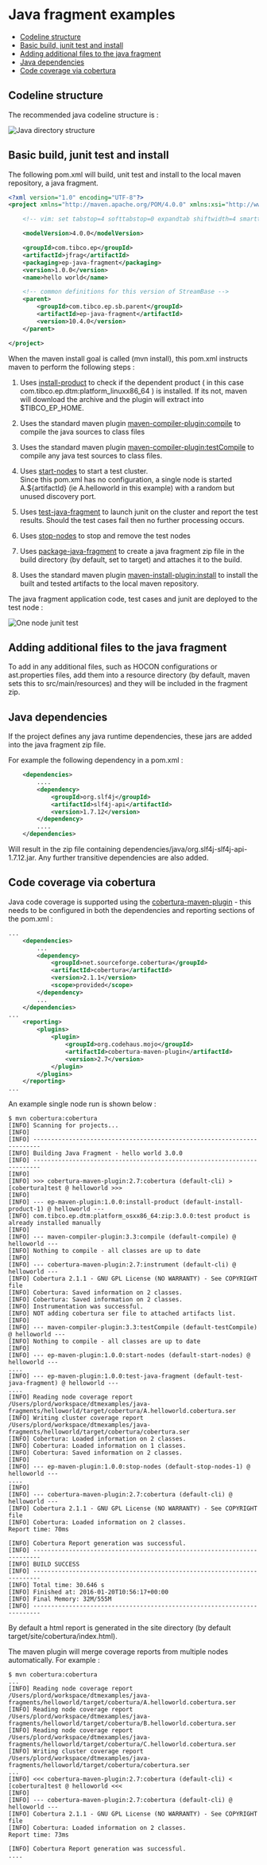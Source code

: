 # Java fragment examples

* [Codeline structure](#codeline-structure)
* [Basic build, junit test and install](#basic-build-junit-test-and-install)
* [Adding additional files to the java fragment](#adding-additional-files-to-the-java-fragment)
* [Java dependencies](#java-dependencies)
* [Code coverage via cobertura](#code-coverage-via-cobertura)

<a name="codeline-structure"></a>

## Codeline structure
  
The recommended java codeline structure is :
  
![Java directory structure](uml/java-structure.svg)

<a name="basic-build-junit-test-and-install"></a>

## Basic build, junit test and install

The following pom.xml will build, unit test and install to the local maven 
repository, a java fragment.

``` xml
<?xml version="1.0" encoding="UTF-8"?>
<project xmlns="http://maven.apache.org/POM/4.0.0" xmlns:xsi="http://www.w3.org/2001/XMLSchema-instance" xsi:schemaLocation="http://maven.apache.org/POM/4.0.0 http://maven.apache.org/xsd/maven-4.0.0.xsd">

    <!-- vim: set tabstop=4 softtabstop=0 expandtab shiftwidth=4 smarttab : -->

    <modelVersion>4.0.0</modelVersion>

    <groupId>com.tibco.ep</groupId>
    <artifactId>jfrag</artifactId>
    <packaging>ep-java-fragment</packaging>
    <version>1.0.0</version>
    <name>hello world</name>

    <!-- common definitions for this version of StreamBase -->
    <parent>
        <groupId>com.tibco.ep.sb.parent</groupId>
        <artifactId>ep-java-fragment</artifactId>
        <version>10.4.0</version>
    </parent>

</project>
```

When the maven install goal is called (mvn install), this pom.xml instructs
maven to perform the following steps :
  
1. Uses [install-product](https://tibcosoftware.github.io/tibco-streaming-maven-plugin/1.5.0-SNAPSHOT/ep-maven-plugin/install-product-mojo.html) to check if the 
    dependent product ( in this case com.tibco.ep.dtm:platform\_linuxx86_64 ) is
    installed.  If its not, maven will download the archive and the plugin
    will extract into $TIBCO\_EP\_HOME.
    
2. Uses the standard maven plugin [maven-compiler-plugin:compile](https://maven.apache.org/plugins/maven-compiler-plugin/compile-mojo.html)
    to compile the java sources to class files
    
3. Uses the standard maven plugin [maven-compiler-plugin:testCompile](https://maven.apache.org/plugins/maven-compiler-plugin/testCompile-mojo.html)
    to compile any java test sources to class files.
    
4. Uses [start-nodes](https://tibcosoftware.github.io/tibco-streaming-maven-plugin/1.5.0-SNAPSHOT/ep-maven-plugin/start-nodes-mojo.html) to start a test cluster.  
    Since this pom.xml has no configuration, a single node is started 
    A.${artifactId} (ie A.helloworld in this example) with a random but unused 
    discovery port.
    
5. Uses [test-java-fragment](https://tibcosoftware.github.io/tibco-streaming-maven-plugin/1.5.0-SNAPSHOT/ep-maven-plugin/test-java-fragment-mojo.html) to launch
    junit on the cluster and report the test results.  Should the test cases
    fail then no further processing occurs.
    
6. Uses [stop-nodes](https://tibcosoftware.github.io/tibco-streaming-maven-plugin/1.5.0-SNAPSHOT/ep-maven-plugin/stop-nodes-mojo.html) to stop and remove the test 
    nodes
  
7. Uses [package-java-fragment](https://tibcosoftware.github.io/tibco-streaming-maven-plugin/1.5.0-SNAPSHOT/ep-maven-plugin/package-java-fragment-mojo.html) to create
    a java fragment zip file in the build directory (by default, set to target)
    and attaches it to the build.
    
8. Uses the standard maven plugin [maven-install-plugin:install](https://maven.apache.org/plugins/maven-install-plugin/install-mojo.html)
    to install the built and tested artifacts to the local maven repository.
    
  
The java fragment application code, test cases and junit are deployed to the
test node :
  
![One node junit test](uml/one-node-junit.svg)

<a name="adding-additional-files-to-the-java-fragment"></a>

## Adding additional files to the java fragment

To add in any additional files, such as HOCON configurations or
ast.properties files, add them into a resource directory (by default, 
maven sets this to src/main/resources) and they will be included in the 
fragment zip.

<a name="java-dependencies"></a>

## Java dependencies

If the project defines any java runtime dependencies, these jars are added
into the java fragment zip file.

For example the following dependency in a pom.xml :

``` xml
    <dependencies>
        ....
        <dependency>
            <groupId>org.slf4j</groupId>
            <artifactId>slf4j-api</artifactId>
            <version>1.7.12</version>
        </dependency>
        ....
    </dependencies>
```

Will result in the zip file containing dependencies/java/org.slf4j-slf4j-api-1.7.12.jar.
Any further transitive dependencies are also added.

<a name="code-coverage-via-cobertura"></a>

## Code coverage via cobertura

Java code coverage is supported using the [cobertura-maven-plugin](http://www.mojohaus.org/cobertura-maven-plugin/) -
this needs to be configured in both the dependencies and reporting sections of
the pom.xml :
  
``` xml
...
    <dependencies>
        ...
        <dependency>
            <groupId>net.sourceforge.cobertura</groupId>
            <artifactId>cobertura</artifactId>
            <version>2.1.1</version>
            <scope>provided</scope>
        </dependency>
        ...
    </dependencies> 
...
    <reporting>
        <plugins>
            <plugin>
                <groupId>org.codehaus.mojo</groupId>
                <artifactId>cobertura-maven-plugin</artifactId>
                <version>2.7</version>
            </plugin>
        </plugins>
    </reporting>    
...
```

An example single node run is shown below :
  
``` shell
$ mvn cobertura:cobertura
[INFO] Scanning for projects...
[INFO]                                                                         
[INFO] ------------------------------------------------------------------------
[INFO] Building Java Fragment - hello world 3.0.0
[INFO] ------------------------------------------------------------------------
[INFO] 
[INFO] >>> cobertura-maven-plugin:2.7:cobertura (default-cli) > [cobertura]test @ helloworld >>>
[INFO] 
[INFO] --- ep-maven-plugin:1.0.0:install-product (default-install-product-1) @ helloworld ---
[INFO] com.tibco.ep.dtm:platform_osxx86_64:zip:3.0.0:test product is already installed manually
[INFO] 
[INFO] --- maven-compiler-plugin:3.3:compile (default-compile) @ helloworld ---
[INFO] Nothing to compile - all classes are up to date
[INFO] 
[INFO] --- cobertura-maven-plugin:2.7:instrument (default-cli) @ helloworld ---
[INFO] Cobertura 2.1.1 - GNU GPL License (NO WARRANTY) - See COPYRIGHT file
[INFO] Cobertura: Saved information on 2 classes.
[INFO] Cobertura: Saved information on 2 classes.
[INFO] Instrumentation was successful.
[INFO] NOT adding cobertura ser file to attached artifacts list.
[INFO] 
[INFO] --- maven-compiler-plugin:3.3:testCompile (default-testCompile) @ helloworld ---
[INFO] Nothing to compile - all classes are up to date
[INFO] 
[INFO] --- ep-maven-plugin:1.0.0:start-nodes (default-start-nodes) @ helloworld ---
.... 
[INFO] --- ep-maven-plugin:1.0.0:test-java-fragment (default-test-java-fragment) @ helloworld ---
....
[INFO] Reading node coverage report /Users/plord/workspace/dtmexamples/java-fragments/helloworld/target/cobertura/A.helloworld.cobertura.ser
[INFO] Writing cluster coverage report /Users/plord/workspace/dtmexamples/java-fragments/helloworld/target/cobertura/cobertura.ser
[INFO] Cobertura: Loaded information on 2 classes.
[INFO] Cobertura: Loaded information on 1 classes.
[INFO] Cobertura: Saved information on 2 classes.
[INFO] 
[INFO] --- ep-maven-plugin:1.0.0:stop-nodes (default-stop-nodes-1) @ helloworld ---
....
[INFO] 
[INFO] --- cobertura-maven-plugin:2.7:cobertura (default-cli) @ helloworld ---
[INFO] Cobertura 2.1.1 - GNU GPL License (NO WARRANTY) - See COPYRIGHT file
[INFO] Cobertura: Loaded information on 2 classes.
Report time: 70ms

[INFO] Cobertura Report generation was successful.
[INFO] ------------------------------------------------------------------------
[INFO] BUILD SUCCESS
[INFO] ------------------------------------------------------------------------
[INFO] Total time: 30.646 s
[INFO] Finished at: 2016-01-20T10:56:17+00:00
[INFO] Final Memory: 32M/555M
[INFO] ------------------------------------------------------------------------
```
  
By default a html report is generated in the site directory (by default 
target/site/cobertura/index.html).
  
The maven plugin will merge coverage reports from multiple nodes 
automatically.  For example :
  
``` shell
$ mvn cobertura:cobertura
...
[INFO] Reading node coverage report /Users/plord/workspace/dtmexamples/java-fragments/helloworld/target/cobertura/A.helloworld.cobertura.ser
[INFO] Reading node coverage report /Users/plord/workspace/dtmexamples/java-fragments/helloworld/target/cobertura/B.helloworld.cobertura.ser
[INFO] Reading node coverage report /Users/plord/workspace/dtmexamples/java-fragments/helloworld/target/cobertura/C.helloworld.cobertura.ser
[INFO] Writing cluster coverage report /Users/plord/workspace/dtmexamples/java-fragments/helloworld/target/cobertura/cobertura.ser
...
[INFO] <<< cobertura-maven-plugin:2.7:cobertura (default-cli) < [cobertura]test @ helloworld <<<
[INFO] 
[INFO] --- cobertura-maven-plugin:2.7:cobertura (default-cli) @ helloworld ---
[INFO] Cobertura 2.1.1 - GNU GPL License (NO WARRANTY) - See COPYRIGHT file
[INFO] Cobertura: Loaded information on 2 classes.
Report time: 73ms

[INFO] Cobertura Report generation was successful.
....
```

